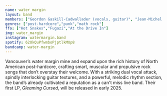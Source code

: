 ```yaml
---
name: water margin
layout: band
members: ["Geordon Gaskill-Cadwallader (vocals, guitar)", "Jean-Michel Lacombe (vocals, guitar)", "Arman Paxad (bass)", "Fabio Valesini (drums)"]
genres: ["post-hardcore","punk","math rock"]
ffo: ["Hot Snakes","Fugazi","At the Drive In"]
img: water_margin
instagram: watermargin.band
spotify: 62UkQuPfwmboPjptlkMUp8
bandcamp: water-margin
---
```


Vancouver’s water margin mine and expand upon the rich history of North American post-hardcore, crafting smart, muscular and propulsive rock songs that don’t overstay their welcome. With a striking dual vocal attack, spindly interlocking guitar textures, and a powerful, melodic rhythm section, the band’s already cultivated a reputation as a can't miss live band. Their first LP, <span style="font-style:italic">Gleaming Cursed</span>, will be released in early 2025.